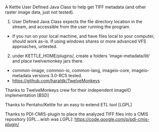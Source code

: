 A Kettle User Defined Java Class to help get TIFF metadata (and other raster image data, just not tested).

1) User Defined Java Class expects the file directory location in the stream, and accessible from the user running the program.  
  - if you run on your local machine, and have files local to your computer, should work as-is.  If using windows shares or more advanced VFS approaches, untested.
  
2) under KETTLE_HOME/plugins/, create a folders 'image-metadata/lib' and place twelvemonkey jars there.
- common-image, common-io, common-lang, imageio-core, imageio-metadata versions 3.0-RC5 tested.
- https://github.com/haraldk/TwelveMonkeys


Thanks to TwelveMonkeys crew for their independent imageIO implementation [BSD]

Thanks to Pentaho/Kettle for an easy to extend ETL tool [LGPL]

Thanks to PDI-CMIS-plugin to place the analyzed TIFF files into a CMIS repository [GPL...wish was LGPL]: https://code.google.com/p/pdi-cmis-plugin/
